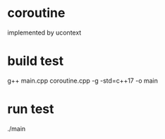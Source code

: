 # coroutine
implemented by ucontext

# build test
g++ main.cpp coroutine.cpp -g -std=c++17 -o main

# run test
./main
